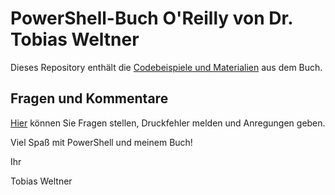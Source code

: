 # PowerShell-Buch O'Reilly von Dr. Tobias Weltner
Dieses Repository enthält die [Codebeispiele und Materialien](https://github.com/TobiasPSP/OReilly/tree/main/PowerShell) aus dem Buch.

## Fragen und Kommentare
[Hier](https://github.com/TobiasPSP/OReilly/discussions) können Sie Fragen stellen, Druckfehler melden und Anregungen geben.

Viel Spaß mit PowerShell und meinem Buch!

Ihr

Tobias Weltner
